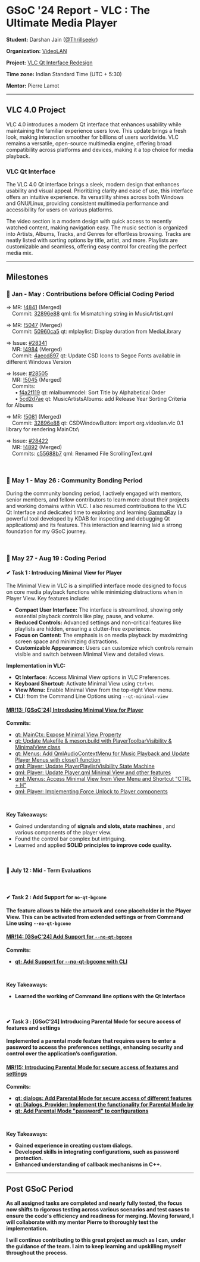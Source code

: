 # GSoC '24 Report - VLC : The Ultimate Media Player

**Student:** Darshan Jain ([@Thrillseekr](https://code.videolan.org/Thrillseekr))

**Organization:** [VideoLAN](https://www.videolan.org/)

**Project:** [VLC Qt Interface Redesign](https://summerofcode.withgoogle.com/programs/2024/projects/qOI0v3an)

**Time zone:** Indian Standard Time (UTC + 5:30)

**Mentor:** Pierre Lamot
<br>

---

## VLC 4.0 Project
VLC 4.0 introduces a modern Qt interface that enhances usability while maintaining the familiar experience users love. This update brings a fresh look, making interaction smoother for billions of users worldwide. VLC remains a versatile, open-source multimedia engine, offering broad compatibility across platforms and devices, making it a top choice for media playback.

### VLC Qt Interface 
The VLC 4.0 Qt interface brings a sleek, modern design that enhances usability and visual appeal. Prioritizing clarity and ease of use, this interface offers an intuitive experience. Its versatility shines across both Windows and GNU/Linux, providing consistent multimedia performance and accessibility for users on various platforms.
 
The video section is a modern design with quick access to recently watched content, making navigation easy. The music section is organized into Artists, Albums, Tracks, and Genres for effortless browsing. Tracks are neatly listed with sorting options by title, artist, and more. Playlists are customizable and seamless, offering easy control for creating the perfect media mix.

---

## Milestones

### 📌 Jan - May : Contributions before Official Coding Period

⇒ MR: [!4841](https://code.videolan.org/videolan/vlc/-/merge_requests/4841) (Merged)\
&nbsp;&nbsp;&nbsp; Commit: [32896e88](https://code.videolan.org/videolan/vlc/-/commit/32896e8848c7421f00d962e381eb457486462f37?merge_request_iid=4841) qml: fix Mismatching string in MusicArtist.qml

⇒ MR: [!5047](https://code.videolan.org/videolan/vlc/-/merge_requests/5047) (Merged)\
&nbsp;&nbsp;&nbsp; Commit: [50960ca5](https://code.videolan.org/videolan/vlc/-/commit/50960ca5531e9e8b43e3a41a28cd928b6d2d4da2?merge_request_iid=5047) qt: mlplaylist: Display duration from MediaLibrary

⇒ Issue: [#28341](https://code.videolan.org/videolan/vlc/-/issues/28341)\
&nbsp;&nbsp;&nbsp; MR: [!4984](https://code.videolan.org/videolan/vlc/-/merge_requests/4984) (Merged)\
&nbsp;&nbsp;&nbsp; Commit: [4aecd897](https://code.videolan.org/videolan/vlc/-/commit/4aecd897f708d8f41e35b9d50081d82dd70c63f6?merge_request_iid=4984) qt: Update CSD Icons to Segoe Fonts available in different Windows Version

⇒ Issue: [#28505](https://code.videolan.org/videolan/vlc/-/issues/28505)\
&nbsp;&nbsp;&nbsp; MR: [!5045](https://code.videolan.org/videolan/vlc/-/merge_requests/5045) (Merged)\
&nbsp;&nbsp;&nbsp; Commits:\
&nbsp;&nbsp;&nbsp;&nbsp;&nbsp; • [f4a2f119](https://code.videolan.org/videolan/vlc/-/commit/f4a2f119199788316da7a11fbd06fd7b263984ba?merge_request_iid=5045) qt: mlalbummodel: Sort Title by Alphabetical Order\
&nbsp;&nbsp;&nbsp;&nbsp;&nbsp; • [5cd2d7ae](https://code.videolan.org/videolan/vlc/-/commit/5cd2d7aec11914d0e6c6ef0b5e7c02aeb1bc3e3b?merge_request_iid=5045) qt: MusicArtistsAlbums: add Release Year Sorting Criteria for Albums

⇒ MR: [!5081](https://code.videolan.org/videolan/vlc/-/merge_requests/5081) (Merged)\
&nbsp;&nbsp;&nbsp; Commit: [32896e88](https://code.videolan.org/videolan/vlc/-/commit/32896e8848c7421f00d962e381eb457486462f37?merge_request_iid=4841) qt: CSDWindowButton: import org.videolan.vlc 0.1 library for rendering MainCtx\

⇒ Issue: [#28422](https://code.videolan.org/videolan/vlc/-/issues/28422)\
&nbsp;&nbsp;&nbsp; MR: [!4892](https://code.videolan.org/videolan/vlc/-/merge_requests/4892) (Merged)\
&nbsp;&nbsp;&nbsp; Commits: [c55688b7](https://code.videolan.org/videolan/vlc/-/commit/c55688b7fcd3b231c45bc84a4e2860a37c475fa8?merge_request_iid=4892) qml: Renamed File ScrollingText.qml

<br>

### 📌 May 1 - May 26 : Community Bonding Period
During the community bonding period, I actively engaged with mentors, senior members, and fellow contributors to learn more about their projects and working domains within VLC. I also resumed contributions to the VLC Qt Interface and dedicated time to exploring and learning [GammaRay](https://github.com/KDAB/GammaRay) (a powerful tool developed by KDAB for inspecting and debugging Qt applications) and its features. This interaction and learning laid a strong foundation for my GSoC journey.

<br>

### 📌 May 27 - Aug 19 : Coding Period

#### ✔ Task 1 : Introducing Minimal View for Player
The Minimal View in VLC is a simplified interface mode designed to focus on core media playback functions while minimizing distractions when in Player View. Key features include:

- **Compact User Interface:** The interface is streamlined, showing only essential playback controls like play, pause, and volume.
- **Reduced Controls:** Advanced settings and non-critical features like playlists are hidden, ensuring a clutter-free experience.
- **Focus on Content:** The emphasis is on media playback by maximizing screen space and minimizing distractions.
- **Customizable Appearance:** Users can customize which controls remain visible and switch between Minimal View and detailed views.

**Implementation in VLC:**
- **Qt Interface:** Access Minimal View options in VLC Preferences.
- **Keyboard Shortcut:** Activate Minimal View using `Ctrl+H`.
- **View Menu:** Enable Minimal View from the top-right View menu.
- **CLI:** from the Command Line Options using `--qt-minimal-view`

#### [MR!13: [GSoC'24] Introducing Minimal View for Player](https://code.videolan.org/Thrillseekr/vlc/-/merge_requests/13)

**Commits:**
- [qt: MainCtx: Expose Minimal View Property](https://code.videolan.org/Thrillseekr/vlc/-/merge_requests/13/diffs?commit_id=af01e00eaff39a1cfc73d2bc10640b7b002d7a86)
- [qt: Update Makefile & meson.build with PlayerToolbarVisibility & MinimalView class](https://code.videolan.org/Thrillseekr/vlc/-/merge_requests/13/diffs?commit_id=e2b0c35e699d4a40fa4e22c5794085edd039945a)
- [qt: Menus: Add QmlAudioContextMenu for Music Playback and Update Player Menus with close() function](https://code.videolan.org/Thrillseekr/vlc/-/merge_requests/13/diffs?commit_id=17577fc9fed6c60efa2db945116a4d85819f0f41)
- [qml: Player: Update PlayerPlaylistVisibility State Machine](https://code.videolan.org/Thrillseekr/vlc/-/merge_requests/13/diffs?commit_id=47dc9ebc0097d33d30bad2b87734f02db64661ef)
- [qml: Player: Update Player.qml Minimal View and other features](https://code.videolan.org/Thrillseekr/vlc/-/merge_requests/13/diffs?commit_id=e9422ce0e55617a987c80bac40e4b8f8284de2ba)
- [qml: Menus: Access Minimal View from View Menu and Shortcut "CTRL + H"](https://code.videolan.org/Thrillseekr/vlc/-/merge_requests/13/diffs?commit_id=3d0692170575d7c6bf3ad674da8e9704d5b29de8)
- [qml: Player: Implementing Force Unlock to Player components](https://code.videolan.org/Thrillseekr/vlc/-/merge_requests/13/diffs?commit_id=34ff48c4c800966be9f5bc1910f52598313bf2c6)
<br>

**Key Takeaways:**
- Gained understanding of <b> signals and slots, state machines </b>, and various components of the player view.
- Found the control bar complex but intriguing.
- Learned and applied <b>SOLID principles<b> to improve code quality.
<br>

#### 📌 July 12 : Mid - Term Evaluations

<br>

#### ✔ Task 2 : Add Support for `no-qt-bgcone`

The feature allows to hide the artwork and cone placeholder in the Player View. This can be activated from extended settings or from Command Line using `--no-qt-bgcone`

#### [MR!14: [GSoC'24] Add Support for `--no-qt-bgcone`](https://code.videolan.org/Thrillseekr/vlc/-/merge_requests/14)

**Commits:**
- [qt: Add Support for --no-qt-bgcone with CLI](https://code.videolan.org/Thrillseekr/vlc/-/merge_requests/14/diffs?commit_id=9db4d15089fcebd1b6921e96ca07fe8dba90dffb)
<br>

**Key Takeaways:**
- Learned the working of <b>Command line</b> options with the Qt Interface
<br>

#### ✔ Task 3 : [GSoC'24] Introducing Parental Mode for secure access of features and settings

Implemented a parental mode feature that requires users to enter a password to access the preferences settings, enhancing security and control over the application’s configuration.

#### [MR!15: Introducing Parental Mode for secure access of features and settings](https://code.videolan.org/Thrillseekr/vlc/-/merge_requests/15/commits)

**Commits:**
- [qt: dialogs: Add Parental Mode for secure access of different features](https://code.videolan.org/Thrillseekr/vlc/-/merge_requests/15/diffs?commit_id=5bfd7249150eb5cb469faccc1d2d3a54614e33fd)
- [qt: Dialogs_Provider: Implement the functionality for Parental Mode by](https://code.videolan.org/Thrillseekr/vlc/-/merge_requests/15/diffs?commit_id=4cbd873eda0d5e87b2ac669da2ee3e09aabec9db)
- [qt: Add Parental Mode "password" to configurations](https://code.videolan.org/Thrillseekr/vlc/-/merge_requests/15/diffs?commit_id=c37312fdb85c8b2200b01af758b355e324d2d2b5)
<br>

**Key Takeaways:**
- Gained experience in creating custom dialogs.
- Developed skills in integrating configurations, such as password protection.
- Enhanced understanding of callback mechanisms in C++.

---

## Post GSoC Period

As all assigned tasks are completed and nearly fully tested, the focus now shifts to rigorous testing across various scenarios and test cases to ensure the code's efficiency and readiness for merging.
Moving forward, I will collaborate with my mentor Pierre to thoroughly test the implementation.

<b>
I will continue contributing to this great project as much as I can, under the guidance of the team. I aim to keep learning and upskilling myself throughout the process.
</b>
